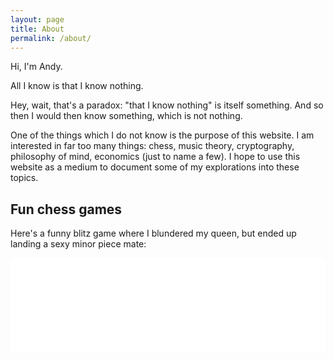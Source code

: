 ```yaml
---
layout: page
title: About
permalink: /about/
---
```


Hi, I'm Andy.

All I know is that I know nothing.

Hey, wait, that's a paradox: "that I know nothing" is itself something. And so then I would then know something, which is not nothing.

One of the things which I do not know is the purpose of this website. I am interested in far too many things: chess, music theory, cryptography, philosophy of mind, economics (just to name a few). I hope to use this website as a medium to document some of my explorations into these topics. 

## Fun chess games

Here's a funny blitz game where I blundered my queen, but ended up landing a sexy minor piece mate:
<div class="iframe-container">
<iframe id="9323071" allowtransparency="true" frameborder="0" style="width:100%;border:none;" src="//www.chess.com/emboard?id=9323071"></iframe><script>window.addEventListener("message",e=>{e['data']&&"9323071"===e['data']['id']&&document.getElementById(`${e['data']['id']}`)&&(document.getElementById(`${e['data']['id']}`).style.height=`${e['data']['frameHeight']+30}px`)});</script>
</div>

<!-- This is the base Jekyll theme. You can find out more info about customizing your Jekyll theme, as well as basic Jekyll usage documentation at [jekyllrb.com](https://jekyllrb.com/)

You can find the source code for Minima at GitHub:
[jekyll][jekyll-organization] /
[minima](https://github.com/jekyll/minima)

You can find the source code for Jekyll at GitHub:
[jekyll][jekyll-organization] /
[jekyll](https://github.com/jekyll/jekyll)


[jekyll-organization]: https://github.com/jekyll -->
